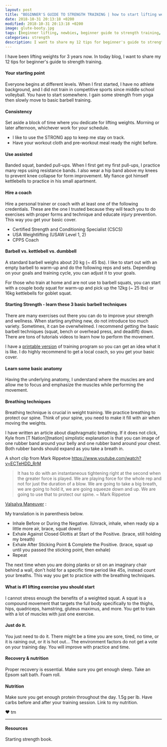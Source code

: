 ```yaml
---
layout: post
title: "BEGINNER'S GUIDE TO STRENGTH TRAINING | how to start lifting weights."
date: 2018-10-31 20:13:18 +0200
modified: 2018-10-31 20:13:18 +0200
image: glute-booty.jpg
tags: [beginner lifting, newbies, beginner guide to strength training, weightlifting, powerlifting, bodybuilding, fitness journey, nutrition, lifting life, lifting program, lifting tips, how to become weightlifter, complete guide to strength training, resistance training, performance coach, beginner guide, how to start a fit lifestyle, health & fitness, how to squat, bench, deadlift]
categories: strength
description: I want to share my 12 tips for beginner's guide to strength training. 
---
```

I have been lifting weights for 3 years now. In today blog, I want to share my 12 tips for beginner's guide to strength training. 

#### Your starting point

Everyone begins at different levels. When I first started, I have no athlete background, and I did not train in competitive sports since middle school volleyball. You have to start somewhere. I gain some strength from yoga then slowly move to basic barbell training. 

#### Consistency

Set aside a block of time where you dedicate for lifting weights. Morning or later afternoon, whichever work for your schedule.

* I like to use the STRONG app to keep me stay on track. 
* Have your workout cloth and pre-workout meal ready the night before. 

#### Use assisted 

Banded squat, banded pull-ups. When I first get my first pull-ups, I practice many reps using resistance bands. I also wear a hip band above my knees to prevent knee collapse for form improvement. My fiance got himself kettlebells to practice in his small apartment.

#### Hire a coach

Hire a personal trainer or coach with at least one of the following credentials. These are the one I trusted because they will teach you to do exercises with proper forms and technique and educate injury prevention. This way you get your basic cover.

* Certified Strength and Conditioning Specialist (CSCS)
* USA Weightlifting (USAW Level 1, 2)
* CPPS Coach

#### Barbell vs. kettlebell vs. dumbbell

A standard barbell weighs about 20 kg (~ 45 lbs). I like to start out with an empty barbell to warm-up and do the following reps and sets. Depending on your goals and training cycle, you can adjust it to your goals.

For those who train at home and are not use to barbell squats, you can start with a couple body squat for warm-up and pick up the 12kg (~ 25 lbs) or 16kg kettlebells for goblet squat. 

#### Starting Strength - learn these 3 basic barbell techniques

There are many exercises out there you can do to improve your strength and wellness. When starting anything new, do not introduce too much variety. Sometimes, it can be overwhelmed. I recommend getting the basic barbell techniques (squat, bench or overhead press, and deadlift) down. There are tons of tutorials videos to learn how to perform the movement. 

I have a [printable version][program] of training program so you can get an idea what it is like. I do highly recommend to get a local coach, so you get your basic cover.

[program]: https://pickupstrength.com/strength/complete-4-week-training-program-beginner/

#### Learn some basic anatomy 

Having the underlying anatomy, I understand where the muscles are and allow me to focus and emphasize the muscles while performing the movement. 

#### Breathing techniques

Breathing technique is crucial in weight training. We practice breathing to protect our spine. Think of your spine, you need to make it fill with air when moving the weights. 

I have written an article about diaphragmatic breathing. If it does not click, Kyle from [T Nation][tnation] simplistic explanation is that you can image of one rubber band around your belly and one rubber band around your chest. Both rubber bands should expand as you take a breath in. 

A short clip from Mark Rippetoe 
https://www.youtube.com/watch?v=ECTeHDD_RrM

> It has to do with an instantaneous tightening right at the second when the greater force is played. We are playing force for the whole rep and not for just the duration of a blow. 
We are going to take a big breath, we are going to hold it, we are going squeeze down and up. We are going to use that to protect our spine. ~ Mark Rippetoe

[Valsalva Maneuver][valsalva] : 
 
 My translation is in parenthesis below.

* Inhale Before or During the Negative. (Unrack, inhale, when ready sip a little more air, brace, squat down)
* Exhale Against Closed Glottis at Start of the Positive. (brace, still holding my breath)
* Exhale After Sticking Point & Complete the Positive. (brace, squat up until you passed the sticking point, then exhale)
* Repeat

The next time when you are doing planks or sit on an imaginary chair behind a wall, don't hold for a specific time period like 45s, instead count your breaths. This way you get to practice with the breathing techniques.

#### What is #1 lifting exercise you should start

I cannot stress enough the benefits of a weighted squat. A squat is a compound movement that targets the full body specifically to the thighs, hips, quadriceps, hamstring, gluteus maximus, and more. You get to train with a lot of muscles with just one exercise. 

#### Just do it.

You just need to do it. There might be a time you are sore, tired, no time, or it is raining out, or it is hot out... The environment factors do not get a vote on your training day. You will improve with practice and time. 

#### Recovery & nutrition

Proper recovery is essential. Make sure you get enough sleep. Take an Epsom salt bath. Foam roll.

#### Nutrition

Make sure you get enough protein throughout the day. 1.5g per lb. Have carbs before and after your training session. Link to my nutrition.


❤ tm

***

#### Resources

[valsalva]: http://www.kingofthegym.com/valsalva-maneuver/


Starting strength book.